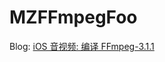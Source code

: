 # MZFFmpegFoo
Blog: [iOS 音视频: 编译 FFmpeg-3.1.1](http://blog.csdn.net/veryitman/article/details/52069852)


